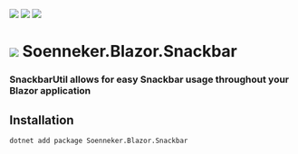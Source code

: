 ﻿[![](https://img.shields.io/nuget/v/soenneker.blazor.snackbar.svg?style=for-the-badge)](https://www.nuget.org/packages/soenneker.blazor.snackbar/)
[![](https://img.shields.io/github/actions/workflow/status/soenneker/soenneker.blazor.snackbar/publish-package.yml?style=for-the-badge)](https://github.com/soenneker/soenneker.blazor.snackbar/actions/workflows/publish-package.yml)
[![](https://img.shields.io/nuget/dt/soenneker.blazor.snackbar.svg?style=for-the-badge)](https://www.nuget.org/packages/soenneker.blazor.snackbar/)

# ![](https://user-images.githubusercontent.com/4441470/224455560-91ed3ee7-f510-4041-a8d2-3fc093025112.png) Soenneker.Blazor.Snackbar
### SnackbarUtil allows for easy Snackbar usage throughout your Blazor application

## Installation

```
dotnet add package Soenneker.Blazor.Snackbar
```
